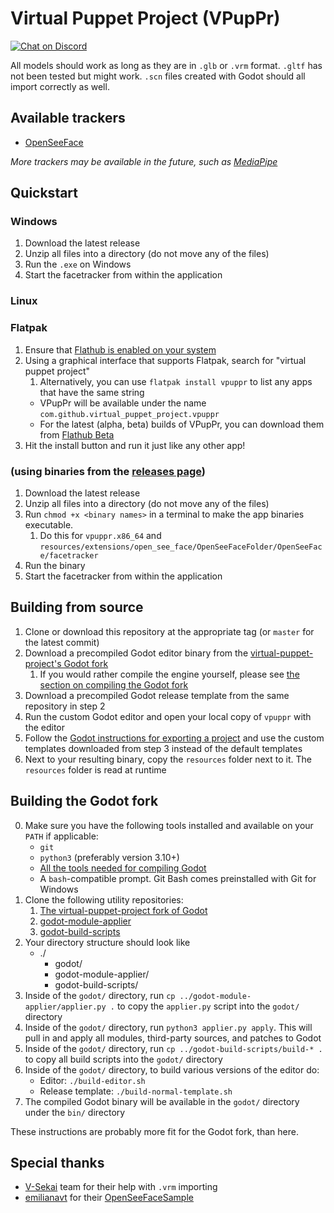 # Virtual Puppet Project (VPupPr)

[![Chat on Discord](https://img.shields.io/discord/853476898071117865?label=chat&logo=discord)](https://discord.gg/6mcdWWBkrr)

All models should work as long as they are in `.glb` or `.vrm` format. `.gltf` has not been tested but might work. `.scn` files created with Godot should all import correctly as well.

## Available trackers
* [OpenSeeFace](https://github.com/emilianavt/OpenSeeFace)

*More trackers may be available in the future, such as [MediaPipe](https://google.github.io/mediapipe/)*

## Quickstart

### Windows
1. Download the latest release
2. Unzip all files into a directory (do not move any of the files)
3. Run the `.exe` on Windows
4. Start the facetracker from within the application

### Linux

### Flatpak
1. Ensure that [Flathub is enabled on your system](https://flatpak.org/setup/)
2. Using a graphical interface that supports Flatpak, search for "virtual puppet project"
   1. Alternatively, you can use `flatpak install vpuppr` to list any apps that have the same string
   * VPupPr will be available under the name `com.github.virtual_puppet_project.vpuppr`
   * For the latest (alpha, beta) builds of VPupPr, you can download them from [Flathub Beta](https://beta.flathub.org/)
4. Hit the install button and run it just like any other app!


### (using binaries from the [releases page](https://github.com/virtual-puppet-project/vpuppr/releases))
1. Download the latest release
2. Unzip all files into a directory (do not move any of the files)
3. Run `chmod +x <binary names>` in a terminal to make the app binaries executable.
   1. Do this for `vpuppr.x86_64` and `resources/extensions/open_see_face/OpenSeeFaceFolder/OpenSeeFace/facetracker`
4. Run the binary
5. Start the facetracker from within the application


## Building from source
1. Clone or download this repository at the appropriate tag (or `master` for the latest commit)
2. Download a precompiled Godot editor binary from the [virtual-puppet-project's Godot fork](https://github.com/virtual-puppet-project/godot/releases)
   1. If you would rather compile the engine yourself, please see [the section on compiling the Godot fork](#building-the-godot-fork)
3. Download a precompiled Godot release template from the same repository in step 2
4. Run the custom Godot editor and open your local copy of `vpuppr` with the editor
5. Follow the [Godot instructions for exporting a project](https://docs.godotengine.org/en/stable/tutorials/export/exporting_projects.html) and use the custom templates downloaded from step 3 instead of the default templates
6. Next to your resulting binary, copy the `resources` folder next to it. The `resources` folder is read at runtime
<!--Gonna uncomment this for now, when the forks to build are all set up the instructions can be moved over -->
## Building the Godot fork
0. Make sure you have the following tools installed and available on your `PATH` if applicable:
   * `git`
   * `python3` (preferably version 3.10+)
   * [All the tools needed for compiling Godot](https://docs.godotengine.org/en/stable/development/compiling/introduction_to_the_buildsystem.html)
   * A `bash`-compatible prompt. Git Bash comes preinstalled with Git for Windows
1. Clone the following utility repositories:
   1. [The virtual-puppet-project fork of Godot](https://github.com/virtual-puppet-project/godot)
   2. [godot-module-applier](https://github.com/virtual-puppet-project/godot-module-applier)
   3. [godot-build-scripts](https://github.com/virtual-puppet-project/godot-build-scripts)
2. Your directory structure should look like
   * ./
       * godot/
       * godot-module-applier/
       * godot-build-scripts/
3. Inside of the `godot/` directory, run `cp ../godot-module-applier/applier.py .` to copy the `applier.py` script into the `godot/` directory
4. Inside of the `godot/` directory, run `python3 applier.py apply`. This will pull in and apply all modules, third-party sources, and patches to Godot
5. Inside of the `godot/` directory, run `cp ../godot-build-scripts/build-* .` to copy all build scripts into the `godot/` directory
6. Inside of the `godot/` directory, to build various versions of the editor do:
   * Editor: `./build-editor.sh`
   * Release template: `./build-normal-template.sh`
7. The compiled Godot binary will be available in the `godot/` directory under the `bin/` directory

These instructions are probably more fit for the Godot fork, than here.


## Special thanks
* [V-Sekai](https://github.com/V-Sekai) team for their help with `.vrm` importing
* [emilianavt](https://github.com/emilianavt) for their [OpenSeeFaceSample](https://github.com/emilianavt/OpenSeeFaceSample)
